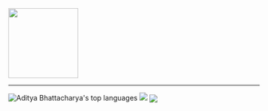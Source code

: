 <img src="https://media.giphy.com/media/3o7bu6KDIpS4OFRP6o/giphy.gif" width="140" height="140" />
<hr />

<img src="https://github-readme-stats.vercel.app/api/top-langs/?username=AdityaBhattacharya1&theme=react&hide_border=true&layout=compact&card_width=445&bg_color=45,21222A,110121" alt="Aditya Bhattacharya's top languages">



  <img src="https://github-readme-stats.vercel.app/api?username=AdityaBhattacharya1&show_icons=true&theme=react&count_private=true&hide_border=true&custom_title=My Github Statistics&bg_color=35,21222A,110121" />


<img align="center" src="https://activity-graph.herokuapp.com/graph?username=AdityaBhattacharya1&theme=react-dark&hide_border=true&bg_color=110121" />




